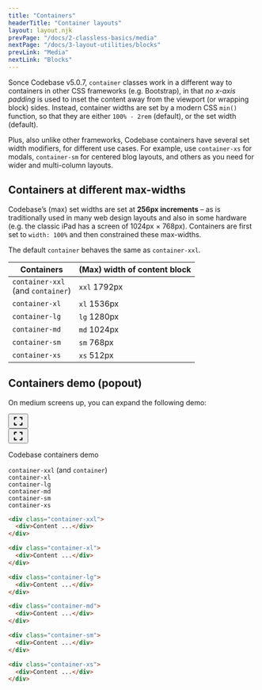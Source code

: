 ```yaml
---
title: "Containers"
headerTitle: "Container layouts"
layout: layout.njk
prevPage: "/docs/2-classless-basics/media"
nextPage: "/docs/3-layout-utilities/blocks"
prevLink: "Media"
nextLink: "Blocks"
---
```


Sonce Codebase v5.0.7, `container` classes work in a different way to containers in other CSS frameworks (e.g. Bootstrap), in that _no x-axis padding_ is used to inset the content away from the viewport (or wrapping block) sides. Instead, container widths are set by a modern CSS `min()` function, so that they are either `100% - 2rem` (default), or the set width (default).

Plus, also unlike other frameworks, Codebase containers have several set width modifiers, for different use cases. For example, use `container-xs` for modals, `container-sm` for centered blog layouts, and others as you need for wider and multi-column layouts.

## Containers at different max-widths

Codebase’s (max) set widths are set at **256px increments** – as is traditionally used in many web design layouts and also in some hardware (e.g. the classic iPad has a screen of 1024px &times; 768px). Containers are first set to `width: 100%` and then constrained these max-widths.

The default `container` behaves the same as `container-xxl`.

<table class="table">
<thead>
<tr>
<th>Containers</th>
<th>(Max) width of content block</th>
</tr>
</thead>
<tbody>
<tr>
<td><code>container-xxl</code><br>(and <code>container</code>)</td>
<td><code>xxl</code> 1792px</td>
</tr>
<tr>
<td><code>container-xl</code></td>
<td><code>xl</code> 1536px</td>
</tr>
<tr>
<td><code>container-lg</code></td>
<td><code>lg</code> 1280px</td>
</tr>
<tr>
<td><code>container-md</code></td>
<td><code>md</code> 1024px</td>
</tr>
<tr>
<td><code>container-sm</code></td>
<td><code>sm</code> 768px</td>
</tr>
<tr>
<td><code>container-xs</code></td>
<td><code>xs</code> 512px</td>
</tr>
</tbody>
</table>

## Containers demo (popout)

On medium screens up, you can expand the following demo:

<div
  x-data="{ open: false }"
  x-id="['modal']"
  class="relative mb-3 b-thin rounded p-2"
>
  <div class="absolute right inline-block mr-2 sm:hidden-below">
    <button
      type="button"
      @click="open = true"
      :aria-controls="$id('modal')"
      :aria-expanded="open"
      aria-expanded="false"
      aria-label="Enlarge infographic"
      class="btn-primary btn-icon btn-sm"
    >
      <svg xmlns="http://www.w3.org/2000/svg" width="24" height="24" fill="currentColor" viewBox="0 0 256 256"><rect width="256" height="256" fill="none"></rect><polyline points="168 48 208 48 208 88" fill="none" stroke="currentColor" stroke-linecap="round" stroke-linejoin="round" stroke-width="24"></polyline><polyline points="88 208 48 208 48 168" fill="none" stroke="currentColor" stroke-linecap="round" stroke-linejoin="round" stroke-width="24"></polyline><polyline points="208 168 208 208 168 208" fill="none" stroke="currentColor" stroke-linecap="round" stroke-linejoin="round" stroke-width="24"></polyline><polyline points="48 88 48 48 88 48" fill="none" stroke="currentColor" stroke-linecap="round" stroke-linejoin="round" stroke-width="24"></polyline></svg>
    </button>
  </div>
  <div
    :id="$id('modal')"
    :aria-label="$id('modal')"
    x-trap.noscroll.inert="open"
    :class="open ? 'fixed box z-index-999' : ''"
    @keyup.escape.prevent.stop="open = false"
  >
    <div
      :class="open ? 'box py-6 bg-white overflow-y scale-in' : 'mb-3'"
    >
      <button
        type="button"
        x-show="open"
        class="fixed top right z-index-1 m-2 btn-sm btn-primary btn-icon"
        @click="open = false"
        :aria-expanded="open"
        aria-label="close popout"
      >
        <svg xmlns="http://www.w3.org/2000/svg" width="24" height="24" fill="currentColor" viewBox="0 0 256 256"><rect width="256" height="256" fill="none"></rect><polyline points="168 48 208 48 208 88" fill="none" stroke="currentColor" stroke-linecap="round" stroke-linejoin="round" stroke-width="24"></polyline><polyline points="88 208 48 208 48 168" fill="none" stroke="currentColor" stroke-linecap="round" stroke-linejoin="round" stroke-width="24"></polyline><polyline points="208 168 208 208 168 208" fill="none" stroke="currentColor" stroke-linecap="round" stroke-linejoin="round" stroke-width="24"></polyline><polyline points="48 88 48 48 88 48" fill="none" stroke="currentColor" stroke-linecap="round" stroke-linejoin="round" stroke-width="24"></polyline></svg>
      </button>
      <p class="t-center" :class="open ? 'h1 mb-6' : 'h4'">
        Codebase containers demo
      </p>
      <div class="mb-1 b-dashed b-blue-300 bg-white"><div class="container-xxl b-thin b-blue-500 py-1"><code>container-xxl</code> (and <code>container</code>)</div></div>
      <div class="mb-1 b-dashed b-blue-300 bg-white"><div class="container-xl b-thin b-blue-500 py-1"><code>container-xl</code></div></div>
      <div class="mb-1 b-dashed b-blue-300 bg-white"><div class="container-lg b-thin b-blue-500 py-1"><code>container-lg</code></div></div>
      <div class="mb-1 b-dashed b-blue-300 bg-white"><div class="container-md b-thin b-blue-500 py-1"><code>container-md</code></div></div>
      <div class="mb-1 b-dashed b-blue-300 bg-white"><div class="container-sm b-thin b-blue-500 py-1"><code>container-sm</code></div></div>
      <div class="mb-1 b-dashed b-blue-300 bg-white"><div class="container-xs b-thin b-blue-500 py-1"><code>container-xs</code></div></div>
    </div>
  </div>
</div>

```html
<div class="container-xxl">
  <div>Content ...</div>
</div>

<div class="container-xl">
  <div>Content ...</div>
</div>

<div class="container-lg">
  <div>Content ...</div>
</div>

<div class="container-md">
  <div>Content ...</div>
</div>

<div class="container-sm">
  <div>Content ...</div>
</div>

<div class="container-xs">
  <div>Content ...</div>
</div>
```
